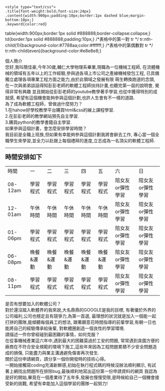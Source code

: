 	<style type="text/css">
	.title{font-weight:bold;font-size:24px}
	.content{width:900px;padding:10px;border:1px dashed blue;margin-bottom:10px;}
	.keyword{color:red}
table{width:900px;border:1px solid #888888;border-collapse:collapse;}
td{border:1px solid #888888;padding:10px;}
/*表格中的第一對 tr */
tr:nth-child(1){background-color:#7788aa;color:#ffffff;}
/*表格中的第偶數對 tr */
tr:nth-child(even){background-color:#e8e8e8;}
	</style>
</head>
<body>
	<div class="title">個人簡介</div>
	<div class="content">您好,我叫簡佳豪,今年30歲,輔仁大學物理系畢業,現職為一位機械工程師,
	在流體機械的領域有五年以上的工作經驗,參與過各項上市公司之產線機械發包工程,
	已具備獨立處理各項專業工程方面之能力,由於此領域之發展有限 萌生轉換跑道的念頭,
	在一次與弟弟談話得知彭彭老師的軟體工程師扶持計畫,也聽完第一屆的說明會,
	覺得非常有興趣 並且開始從彭彭老師的youtube教學著手學習,也從中獲得特別的成就感,
	希望有這個機會能夠參與這個計劃,也許人生會有不一樣的道路.</div>
	<div class="title">為了成為軟體工程師，曾做過什麼努力？</div>
	<div class="content">
	1.在hahow好學校教學平台購買html&css的線上課程學習.<br/>
	2.在彭彭老師的教學網站預先自主學習.<br/>
	3.購買python的教學書籍自主學習.</div>
	<div class="title">如果參與這個計畫，會怎麼安排學習時間？</div>
	<div class="content">我目前是全職上班族,但如果有幸能夠參與這個計劃我將會辭去工作,
	專心當一個全職學生來學習,並全力以赴跟上每個禮拜的進度,立志成為一名頂尖的軟體工程師.<br/>
	<hr size="1px" align="center" width="100%">
	<span style=font-weight:bold;font-size:20px>時間安排如下</span>
	<table>
		<tr>
			<td>時間
			<td>一
			<td>二
			<td>三
			<td>四
			<td>五
			<td>六
			<td>日
		</tr>
		<tr>
			<td>08-12am
			<td>學習程式
			<td>學習程式
			<td>學習程式
			<td>學習程式
			<td>學習程式
			<td>陪女友or彈性學習
			<td>陪女友or彈性學習
		</tr>
		<tr>
			<td>12-01am
			<td>午休時間
			<td>午休時間
			<td>午休時間
			<td>午休時間
			<td>午休時間
			<td>陪女友or彈性學習
			<td>陪女友or彈性學習
		</tr>
		<tr>
			<td>01-06pm
			<td>學習程式
			<td>學習程式
			<td>學習程式
			<td>學習程式
			<td>學習程式
			<td>陪女友or彈性學習
			<td>陪女友or彈性學習
		</tr>
		<tr>
			<td>06-08pm
			<td>晚餐&運動
			<td>晚餐&運動
			<td>晚餐&運動
			<td>晚餐&運動
			<td>晚餐&運動
			<td>陪女友or彈性學習
			<td>陪女友or彈性學習
		</tr>
		<tr>
			<td>08-11pm
			<td>學習程式
			<td>學習程式
			<td>學習程式
			<td>學習程式
			<td>學習程式
			<td>陪女友or彈性學習
			<td>陪女友or彈性學習
		</tr>
	</table>
	</div>
	<div class="title">是否有想要加入的軟體公司？</div>
	<div class="content">對於還沒踏入軟體界的我來說,大名鼎鼎的GOOGLE是我的目標,
	有著優於外界的公司福利,公司也穩定且有競爭力,為第一首選,
	最理想的狀況就是加入一個能一起打拼的團隊,能傾聽每個員工的想法,
	跟著願意花時間指導的前輩學習,有朝一日也能將自己的經驗傳承給後輩,
	對軟體圈創造一個良性的學習環境.</div>
	<div class="title">請描述一件你曾經碰到最困難的事情，如何克服？</div>
	<div class="content">在從事機械產業這六年中,遇到最大的困難莫過於工安的問題,
	常常遇到貪圖方便的廠商在不符合安全規範的環境下施工,這些年來因為工程問題累積不少安全問題造成的損傷,
	只能盡力與業主溝通避免傷害再次發生.</div>
	<div class="title">關於這份申請網頁，請分享一個你開發時的技術心得。</div>
	<div class="content">一開始接觸寫coding充滿新鮮感,初始在執行程式碼的時候沒辦法順利顯示,
	有試著上網找出問題所在排除bug,最後順利地寫出這份第一份申請資料的網頁
	我認為是好的開始,畢竟在一個產業待了五年多,發展也慢慢受限,是時候給自己一個機會接受新的挑戰,
	希望有幸能加入這個學習的團隊一起努力!</div>
</body>
</html>
